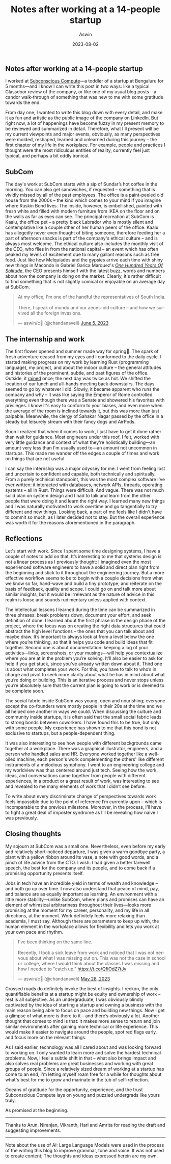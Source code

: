 ﻿---
title: "Notes after working at a 14-people startup"
date: '2023-08-02'
draft: false
slug: 'notes-after-working-at-a-startup'
author: 'Aswin'
---

## Notes after working at a 14-people startup

I worked at [Subconscious Compute](subcom.tech)—a toddler of a startup at Bengaluru for 5 months—and I know I can write this post in two ways: like a typical Glassdoor review of the company, or like one of my usual blog posts – a candor walk-through of something that was new to me with some gratitude towards the end.


From day one, I wanted to write this blog down with every detail, and make it as fun and artistic as the public image of the company on LinkedIn. But right now, a lot of happenings have become fuzzy in my present memory to be reviewed and summarized in detail. Therefore, what I'll present will be my current viewpoints and major events, obviously, as many perspectives were molded, reshaped, learned and unlearned during this journey – the first chapter of my life in the workplace. For example, people and practices I thought were the most ridiculous entities of reality, currently feel just typical, and perhaps a bit oddly ironical.


## SubCom


The day's work at SubCom starts with a sip of Sundar’s hot coffee in the morning. You can also get sandwiches, if requested – something that is vividly missed by all of the past employees. The office is a paint-peeled old house from the 2000s – the kind which comes to your mind if you imagine where Ruskin Bond lives. The inside, however, is embellished, painted with fresh white and filled with modern furniture from IKEA on the floor and on the walls as far as eyes can see. The principal recreation at SubCom is Kaalu, the office pet – a pretty black Labrador who is mostly silent and contemplative like a couple other of her human peers of the office. Kaalu has allegedly never even thought of biting someone, therefore feeding her a part of afternoon snacks is part of the company's ethical culture – and is always most welcome. The ethical culture also includes the monthly visit of the CEO, who flies in from the national capital – an event which has often peaked my levels of excitement due to many gallant reasons such as free food. Just like how Melquíades and the gypsies arrive each time with shiny new things in Macondo in Gabriel Garica Marquez's _[One Hundred Years Of Solitude](https://en.wikipedia.org/wiki/One_Hundred_Years_of_Solitude)_, the CEO presents himself with the latest buzz, words and numbers about how the company is doing on the market. Clearly, it's rather difficult to find something that is not slightly comical or enjoyable on an average day at SubCom.


<blockquote class="twitter-tweet" data-lang="en"><p lang="en" dir="ltr">At my office, I&#39;m one of the handful the representatives of South India.<br><br>There, I speak of mundu and our aeons-old culture – and how we survived all the foreign invasions.</p>&mdash; aswin/c🎋 (@chandanaveli) <a href="https://twitter.com/chandanaveli/status/1665700747974164480?ref_src=twsrc%5Etfw">June 5, 2023</a></blockquote> <script async src="https://platform.twitter.com/widgets.js" charset="utf-8"></script> 


## The internship and work


The first flower opened and summer made way for spring🌸. The spark of fresh adventure ceased from my eyes and I conformed to the daily cycle. I started making progress on my work by learning Rust (programming language), my project, and about the indoor culture – the general attitudes and histories of the prominent, subtle, and past figures of the office. Outside, it [rained](https://twitter.com/chandanaveli/status/1636577578126540800?s=20
) once; the next day was twice as hot. We shifted the location of our lunch and all-hands meeting back downstairs. The days seemed to go by whatever I did. Slowly, it became apparent who runs the company and why – it was like saying the Emperor of Rome controlled everything even though there was a Senate and showered his favorites with privileges. I know it's easy to conform to your biases, and even more when the average of the room is inclined towards it, but this was more than just palpable. Meanwhile, the clergy of Sahakar Nagar passed by the office in a steady but leisurely stream with their fancy dogs and AirPods.


Soon I realized that when it comes to work, I just have to get it done rather than wait for guidance. Most engineers under this roof, I felt, worked with very little guidance and context of what they're holistically building—an amount very less than I'm usually used to—an amount not uncommon in startups. This made me wander off the edges a couple of times and work on things that are not useful.


I can say the internship was a major odyssey for me: I went from feeling lost and uncertain to confident and capable, both technically and spiritually. From a purely technical standpoint, this was the most complex software I've ever written: it interacted with databases, network APIs, threads, operating systems – all in Rust. Things were difficult. And vague. There was not much solid plan on system design and I had to talk and learn from the other people that were doing it and learn the right way. I learned many new things and I was naturally motivated to work overtime and go tangentially to try different and new things. Looking back, a part of me feels like I didn't have to commit so much, as I later decided not to stay. But the overall experience was worth it for the reasons aforementioned in the paragraph.

## Reflections

Let's start with work. Since I spent some time designing systems, I have a couple of notes to add on that. It’s interesting to me that systems design is not a linear process as I previously thought: I imagined even the most experienced software engineers to have a solid and direct plan right from the beginning and stick to it throughout the engineering journey. But a more effective workflow seems to be to begin with a couple decisions from what we know so far, hand-wave and build a tiny prototype, and reiterate on the basis of feedback, quality and scope. I could go on and talk more about similar insights, but it would be irrelevant as the nature of advice in this realm is loose and sounds rudimentary unless applied with context.


The intellectual lessons I learned during the time can be summarized in three phrases: break problems down, document your effort, and seek definition of done. I learned about the first phrase in the design phase of the project, where the focus was on creating the right data structures that could abstract the high level functions – the ones that you can talk about and maybe draw. It’s important to always look at from a level below the one where you’re thinking, so that it helps you code and build ideas that fit together. Second one is about documentation: keeping a log of your activities—links, screenshots, or your musings—will help you contextualize where you are at in the problem you’re solving. It’ll also be easier to ask for help if you get stuck, since you’ve already written down about it. Third one is about what completes your work. For this, you have to talk to who’s in charge and pivot to seek more clarity about what he has in mind about what you’re doing or building. This is an iterative process and never stops unless you’re absolutely sure that the current plan is going to work or is deemed to be complete soon.


The social fabric inside SubCom was young, open and nourishing; everyone except the co-founders were mostly people in their 20s at the time and we all helped one another in ways we could. When discussing the culture and community inside startups, it is often said that the small social fabric leads to strong bonds between coworkers. I have found this to be true, but only with some people. My experience has shown to me that this bond is not exclusive to startups, but a people-dependent thing.


It was also interesting to see how people with different backgrounds came together at a workplace. There was a graphical illustrator, engineers, and a person who handled sales and HR. Everyone worked together like a well-oiled machine, each person's work complementing the others' like different instruments of a melodious symphony. I went to an engineering college and my worldview was thus centered around just tech. Seeing how the work, ideas, and conversations came together from people with different experiences, in a product or a great result of work, was interesting to see and revealed to me many elements of work that I didn’t see before.


To write about every discriminate change of perspectives towards work feels impossible due to the point of reference I’m currently upon – which is incomparable to the previous milestone. Moreover, in the process, I’ll have to fight a great deal of imposter syndrome as I’ll be revealing how naive I was previously.


## Closing thoughts


My sojourn at SubCom was a small one. Nevertheless, even before my early and relatively short-noticed departure, I was given a warm goodbye party, a plant with a yellow ribbon around its vase, a note with good words, and a pinch of life advice from the CTO. I wish: I had given a better farewell speech, the best for the company and its people, and to come back if a promising opportunity presents itself.


Jobs in tech have an incredible yield in terms of wealth and knowledge – and both go up over time. I now also understand that peace of mind, pay, and balance are as equally important as learning. An environment with a little more stability—unlike SubCom, where plans and promises can have an element of whimsical arbitrariness throughout their lives—looks more promising at the moment for my career, personality, and my life in all directions, at the moment. Work definitely feels more relaxing than academia, I must say. Although there are parameters to keep up with, the human element in the workplace allows for flexibility and lets you work at your own pace and rhythm.


<blockquote class="twitter-tweet" data-lang="en"><p lang="en" dir="ltr">I&#39;ve been thinking on the same line.<br><br>Recently, I took a sick leave from work and noticed that I was not nervous about what I was missing out on. This was not the case in school or college, where I would think about the classes I was missing and how I needed to &quot;catch up.&quot; <a href="https://t.co/QflOdZ7tJv">https://t.co/QflOdZ7tJv</a></p>&mdash; aswin/c🎋 (@chandanaveli) <a href="https://twitter.com/chandanaveli/status/1662872568347652096?ref_src=twsrc%5Etfw">May 28, 2023</a></blockquote> <script async src="https://platform.twitter.com/widgets.js" charset="utf-8"></script> 


Crossed roads do definitely invoke the best of insights. I reckon, the only quantifiable benefits at a startup might be equity and ownership of work – rest is all subjective. As an undergraduate, I was obviously blindly captivated by the idea of starting a startup and owning a business with the main reason being able to focus on pace and building new things. Now I get a glimpse of what more is there to it – and there’s obviously a lot. Another thought that comes to mind is that: it makes more sense to return and join similar environments after gaining more technical or life experience. This would make it easier to navigate around the people, spot red flags early, and focus more on the relevant things.

As I said earlier, technology was all I cared about and was looking forward to working on. I only wanted to learn more and solve the hardest technical problems. Now, I feel a subtle shift in that – what also brings impact and also solves real problems are great businesses and working with great groups of people. Since a relatively sized dream of working at a startup has come to an end, I'm letting myself roam free for a while for thoughts about what's best for me to grow and marinate in the tub of self-reflection.


Oceans of gratitude for the opportunity, experience, and the trust Subconscious Compute lays on young and puzzled undergrads like yours truly.


As promised at the beginning.

---

Thanks to Arun, Niranjan, Vikranth, Hari and Amrita for reading the draft and suggesting improvements.

---
Note about the use of AI: Large Language Models were used in the process of the writing this blog to improve grammar, tone and voice. It was not used to create content; The thoughts and ideas expressed herein are my own.